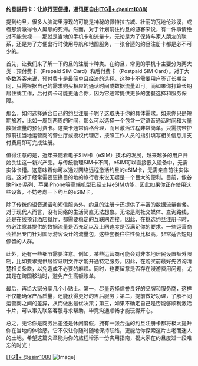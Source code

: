 **约旦註冊卡：让旅行更便捷，通讯更自由[[TG💪+ @esim1088](https://t.me/s/esim1088)]**

提到约旦，很多人脑海里浮现的可能是神秘的佩特拉古城、壮丽的瓦地伦沙漠，或者那清澈得令人屏息的死海。然而，对于计划前往约旦的游客来说，有一件事情绝对不能忽视——那就是当地的手机卡和流量卡。无论是为了保持与家人朋友的联系，还是为了方便出行时使用导航和地图服务，一张合适的约旦注册卡都是必不可少的。

首先，让我们来了解一下约旦的注册卡种类。在约旦，常见的手机卡主要分为两大类：预付费卡（Prepaid SIM Card）和后付费卡（Postpaid SIM Card）。对于大多数游客来说，预付费卡是最简单且经济的选择。这种卡不需要用户签订长期合同，只需根据自己的需求购买相应的通话时间或数据流量即可。而如果你打算长期居住或工作，后付费卡可能更适合你，因为它通常提供更多的套餐选择和服务保障。

那么，如何选择适合自己的约旦注册卡呢？这取决于你的具体需求。如果你只是短期旅游，比如一周到两周的时间，那么可以选择一个包含一定语音通话时间和大量数据流量的预付费卡。这类卡通常价格合理，而且激活过程非常简单。只需携带护照前往当地运营商的营业厅或授权代理店，按照工作人员的指引填写相关信息并支付费用即可完成注册。

值得注意的是，近年来随着电子SIM卡（eSIM）技术的发展，越来越多的用户开始关注这一新兴产品。与传统物理SIM卡不同，eSIM可以直接嵌入设备中，无需实体卡槽。这意味着你可以通过网络远程激活约旦的eSIM卡，无需亲自前往实体店。这对于经常需要更换目的地的旅行者来说无疑是一个巨大的便利。目前，像谷歌Pixel系列、苹果iPhone等高端机型已经支持eSIM功能，因此如果你正在使用这些设备，不妨考虑一下约旦的eSIM卡。

除了传统的语音通话和短信服务外，约旦的注册卡还提供了丰富的数据流量套餐。对于现代人而言，没有网络的生活简直无法想象。无论是刷社交媒体、查询路线，还是在线预订酒店餐厅，都需要稳定的互联网连接。因此，在挑选约旦注册卡时，务必注意其提供的数据流量是否充足以及上网速度是否满足你的要求。一些运营商会推出专门针对国际游客设计的流量包，这些套餐往往性价比极高，非常适合短期停留的人群。

此外，还有一些细节需要注意。例如，某些运营商可能会对非本地居民设置额外限制，比如要求提供居留证明文件才能开通特定服务。因此，在购买前最好先咨询清楚相关条款，以免造成不必要的麻烦。同时，也要留意是否存在漫游费用问题，尤其是在跨国移动时，避免产生高额账单。

最后，再给大家分享几个小贴士。第一，尽量选择信誉良好的品牌和服务商，这样不仅能确保产品质量，还能获得更好的售后服务；第二，提前做好功课，了解不同运营商之间的差异，从而做出最优决策；第三，如果不确定自己是否能够顺利激活卡片，可以事先联系客服寻求帮助，毕竟沟通顺畅才能玩得开心。

总之，无论你是商务出差还是休闲度假，拥有一张合适的约旦注册卡都将极大提升你在当地的体验感。它不仅让你随时随地保持联络，更能助你探索这片古老而迷人的土地。希望这篇文章能为你的旅程增添一份实用指南，祝大家在约旦度过一段难忘的时光！

[[TG💪+ @esim1088](https://t.me/s/esim1088) ![Image](https://i.postimg.cc/4NQfJmqS/Snipaste-2025-05-13-00-14-12.png)]